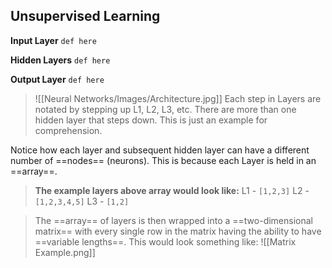 ## **Unsupervised Learning**

**Input Layer**
`def here`

**Hidden Layers**
`def here`

**Output Layer**
`def here`

>![[Neural Networks/Images/Architecture.jpg]]
>Each step in Layers are notated by stepping up L1, L2, L3, etc. There are more than one hidden layer that steps down. This is just an example for comprehension. 

Notice how each layer and subsequent hidden layer can have a different number of ==nodes== (neurons). This is because each Layer is held in an ==array==.

>**The example layers above array would look like:**
L1 - `[1,2,3]`
L2 - `[1,2,3,4,5]`
L3 - `[1,2]`

>The ==array== of layers is then wrapped into a ==two-dimensional matrix== with every single row in the matrix having the ability to have ==variable lengths==.
This would look something like:
>![[Matrix Example.png]]